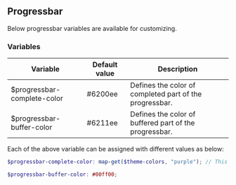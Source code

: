 ## Progressbar
Below progressbar variables are available for customizing.

### Variables

| Variable                              | Default value    | Description                                  |
| --------------------------------------|----------------- |----------------------------------------------|
| $progressbar-complete-color           | #6200ee          | Defines the color of completed part of the progressbar.|
| $progressbar-buffer-color             | #6211ee          | Defines the color of buffered part of the progressbar.|

Each of the above variable can be assigned with different values as below:
```scss
$progressbar-complete-color: map-get($theme-colors, "purple"); // This map color must be present in the $theme-colors map.

$progressbar-buffer-color: #00ff00;
```
